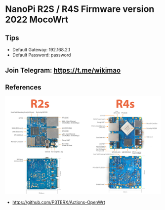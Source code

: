 # NanoPi R2S / R4S Firmware version 2022 MocoWrt

## Tips
* Default Gateway: 192.168.2.1
* Default Password: password

## Join Telegram: https://t.me/wikimao

## References
![Alt text](images/nanopir4s.jpg?raw=true "Title")
* https://github.com/P3TERX/Actions-OpenWrt
